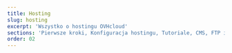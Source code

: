 ```yaml
---
title: Hosting
slug: hosting
excerpt: 'Wszystko o hostingu OVHcloud'
sections: 'Pierwsze kroki, Konfiguracja hostingu, Tutoriale, CMS, FTP i SSH, SSL, Bazy danych, CloudDB, PHP, Optymalizacja strony WWW, Diagnostyka, CRON - automatyzacja zadań, Przekierowania i uprawnienia dostępu, Poprzednie oferty'
order: 02 
---
```


